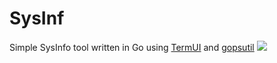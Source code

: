 # SysInf
 Simple SysInfo tool written in Go
 using [TermUI](github.com/gizak/termui/) and [gopsutil](github.com/shirou/gopsutil/)
![](https://i.imgur.com/Og9NaU5.png)
